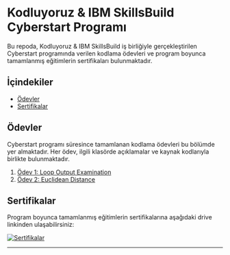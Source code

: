 # Kodluyoruz & IBM SkillsBuild Cyberstart Programı

Bu repoda, Kodluyoruz & IBM SkillsBuild iş birliğiyle gerçekleştirilen Cyberstart programında verilen kodlama ödevleri ve program boyunca tamamlanmış eğitimlerin sertifikaları bulunmaktadır.

## İçindekiler
- [Ödevler](#)
- [Sertifikalar](#)

## Ödevler
Cyberstart programı süresince tamamlanan kodlama ödevleri bu bölümde yer almaktadır. Her ödev, ilgili klasörde açıklamalar ve kaynak kodlarıyla birlikte bulunmaktadır.

1. [Ödev 1: Loop Output Examination](./Week1/LoopOutputExamination.py)
2. [Ödev 2: Euclidean Distance](./Week2/EuclideanDistance.py)


## Sertifikalar

Program boyunca tamamlanmış eğitimlerin sertifikalarına aşağıdaki drive linkinden ulaşabilirsiniz:

[![Sertifikalar](https://img.shields.io/badge/Google%20Drive-Sertifikalar-blue)](https://drive.google.com/drive/folders/1HAhbT1cDcE6m502B4qY_Y44Je6gsLwTs?usp=sharing)

---
